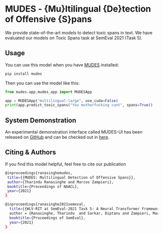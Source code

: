 # MUDES - {Mu}ltilingual {De}tection of Offensive {S}pans

We provide state-of-the-art models to detect toxic spans in text. We have evaluated our models on Toxic Spans task at SemEval 2021 (Task 5).


## Usage
You can use this model when you have [MUDES](https://github.com/TharinduDR/MUDES) installed:

```bash
pip install mudes
```

Then you can use the model like this:

```python
from mudes.app.mudes_app import MUDESApp

app = MUDESApp("multilingual-large", use_cuda=False)
print(app.predict_toxic_spans("You motherfucking cunt", spans=True))

```

## System Demonstration
An experimental demonstration interface called MUDES-UI has been released on [GitHub](https://github.com/TharinduDR/MUDES-UI) and can be checked out in [here](http://rgcl.wlv.ac.uk/mudes/).


## Citing & Authors

If you find this model helpful, feel free to cite our publication

```bash
@inproceedings{ranasinghemudes,
 title={{MUDES: Multilingual Detection of Offensive Spans}}, 
 author={Tharindu Ranasinghe and Marcos Zampieri},  
 booktitle={Proceedings of NAACL},
 year={2021}
}
```

```bash
@inproceedings{ranasinghe2021semeval,
  title={{WLV-RIT at SemEval-2021 Task 5: A Neural Transformer Framework for Detecting Toxic Spans}},
  author = {Ranasinghe, Tharindu  and Sarkar, Diptanu and Zampieri, Marcos and Ororbia, Alex},
  booktitle={Proceedings of SemEval},
  year={2021}
}
```